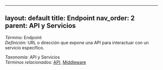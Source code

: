 
---
layout: default
title: Endpoint
nav_order: 2
parent: API y Servicios
---

*Término:* Endpoint  
*Definición:* URL o dirección que expone una API para interactuar con un servicio específico.

*Taxonomía:* API y Servicios  
*Términos relacionados:* [API](https://maleniski.github.io/diccionario-angl-tec-mx/docs/alfabeticamente/A/api/), [Middleware](https://maleniski.github.io/diccionario-angl-tec-mx/docs/alfabeticamente/M/middleware/)
